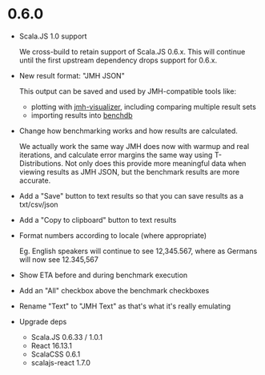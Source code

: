 # 0.6.0

* Scala.JS 1.0 support

  We cross-build to retain support of Scala.JS 0.6.x. This will continue until the first upstream dependency drops support for 0.6.x.

* New result format: "JMH JSON"

  This output can be saved and used by JMH-compatible tools like:

  * plotting with [jmh-visualizer](https://github.com/jzillmann/jmh-visualizer), including comparing multiple result sets
  * importing results into [benchdb](https://github.com/lightbend/benchdb)

* Change how benchmarking works and how results are calculated.

  We actually work the same way JMH does now with warmup and real iterations, and calculate error margins the same way using
  T-Distributions. Not only does this provide more meaningful data when viewing results as JMH JSON, but the benchmark results
  are more accurate.

* Add a "Save" button to text results so that you can save results as a txt/csv/json

* Add a "Copy to clipboard" button to text results

* Format numbers according to locale (where appropriate)

  Eg. English speakers will continue to see 12,345.567, where as Germans will now see 12.345,567

* Show ETA before and during benchmark execution

* Add an "All" checkbox above the benchmark checkboxes

* Rename "Text" to "JMH Text" as that's what it's really emulating

* Upgrade deps
  * Scala.JS 0.6.33 / 1.0.1
  * React 16.13.1
  * ScalaCSS 0.6.1
  * scalajs-react 1.7.0
